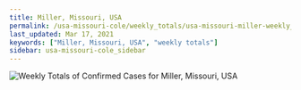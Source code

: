 ```yaml
---
title: Miller, Missouri, USA
permalink: /usa-missouri-cole/weekly_totals/usa-missouri-miller-weekly_totals.html
last_updated: Mar 17, 2021
keywords: ["Miller, Missouri, USA", "weekly totals"]
sidebar: usa-missouri-cole_sidebar
---
```


![Weekly Totals of Confirmed Cases for Miller, Missouri, USA](/covid_tracker/images/graphs/usa-missouri-miller-weekly_totals_graph.png)
